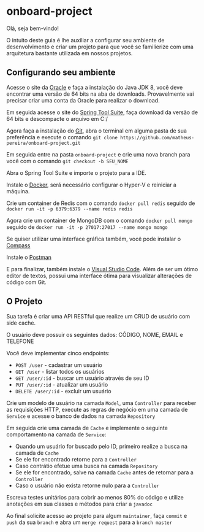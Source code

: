 # onboard-project

Olá, seja bem-vindo!

O intuito deste guia é lhe auxiliar a configurar seu ambiente de desenvolvimento e criar um projeto para que você se familierize com uma arquitetura bastante utilizada em nossos projetos.

## Configurando seu ambiente

Acesse o site da [Oracle](https://www.oracle.com/technetwork/java/javase/overview/index.html) e faça a instalação do Java JDK 8, você deve encontrar uma versão de 64 bits na aba de downloads. Provavelmente vai precisar criar uma conta da Oracle para realizar o download.

Em seguida acesse o site do [Spring Tool Suite](https://spring.io/tools), faça download da versão de 64 bits e descompacte o arquivo em C:/

Agora faça a instalação do [Git](https://git-scm.com/), abra o terminal em alguma pasta de sua preferência e execute o comando `git clone https://github.com/matheus-pereira/onboard-project.git`

Em seguida entre na pasta `onboard-project` e crie uma nova branch para você com o comando `git checkout -b SEU_NOME`

Abra o Spring Tool Suite e importe o projeto para a IDE.

Instale o [Docker](https://www.docker.com/products/docker-desktop), será necessário configurar o Hyper-V e reiniciar a máquina.

Crie um container de Redis com o comando `docker pull redis` seguido de `docker run -it -p 6379:6379 --name redis redis`

Agora crie um container de MongoDB com o comando `docker pull mongo` seguido de `docker run -it -p 27017:27017 --name mongo mongo`

Se quiser utilizar uma interface gráfica também, você pode instalar o [Compass](https://www.mongodb.com/download-center/compass)

Instale o [Postman](https://www.getpostman.com/downloads/)

E para finalizar, também instale o [Visual Studio Code](https://code.visualstudio.com/). Além de ser um ótimo editor de textos, possui uma interface ótima para visualizar alterações de código com Git.

## O Projeto

Sua tarefa é criar uma API RESTful que realize um CRUD de usuário com side cache.

O usuário deve possuir os seguintes dados: CÓDIGO, NOME, EMAIL e TELEFONE

Você deve implementar cinco endpoints:
* `POST /user` - cadastrar um usuário
* `GET /user` - listar todos os usuários
* `GET /user/:id` - buscar um usuário através de seu ID
* `PUT /user/:id` - atualizar um usuário
* `DELETE /user/:id` - excluir um usuário

Crie um modelo de usuário na camada `Model`, uma `Controller` para receber as requisições HTTP, execute as regras de negócio em uma camada de `Service` e acesse o banco de dados na camada `Repository`

Em seguida crie uma camada de `Cache` e implemente o seguinte comportamento na camada de `Service`:
* Quando um usuário for buscado pelo ID, primeiro realize a busca na camada de `Cache`
* Se ele for encontrado retorne para a `Controller`
* Caso contrátio efetue uma busca na camada `Repository`
* Se ele for encontrado, salve na camada `Cache` antes de retornar para a `Controller`
* Caso o usuário não exista retorne nulo para a `Controller`

Escreva testes unitários para cobrir ao menos 80% do código e utilize anotações em sua classes e métodos para criar a `javadoc`

Ao final solicite acesso ao projeto para algum `maintainer`, faça `commit` e `push` da sua `branch` e abra um `merge request` para a `branch master`
